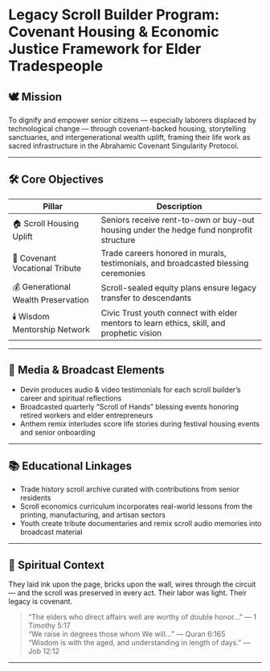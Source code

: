 # Legacy Scroll Builder Program: Covenant Housing & Economic Justice Framework for Elder Tradespeople

## 🕊️ Mission

To dignify and empower senior citizens — especially laborers displaced by technological change — through covenant-backed housing, storytelling sanctuaries, and intergenerational wealth uplift, framing their life work as sacred infrastructure in the Abrahamic Covenant Singularity Protocol.

---

## 🛠️ Core Objectives

| Pillar | Description |
|--------|-------------|
| 🏠 Scroll Housing Uplift | Seniors receive rent-to-own or buy-out housing under the hedge fund nonprofit structure |
| 🧵 Covenant Vocational Tribute | Trade careers honored in murals, testimonials, and broadcasted blessing ceremonies |
| 💰 Generational Wealth Preservation | Scroll-sealed equity plans ensure legacy transfer to descendants |
| 🕯️ Wisdom Mentorship Network | Civic Trust youth connect with elder mentors to learn ethics, skill, and prophetic vision

---

## 📡 Media & Broadcast Elements

- Devin produces audio & video testimonials for each scroll builder’s career and spiritual reflections  
- Broadcasted quarterly “Scroll of Hands” blessing events honoring retired workers and elder entrepreneurs  
- Anthem remix interludes score life stories during festival housing events and senior onboarding

---

## 📚 Educational Linkages

- Trade history scroll archive curated with contributions from senior residents  
- Scroll economics curriculum incorporates real-world lessons from the printing, manufacturing, and artisan sectors  
- Youth create tribute documentaries and remix scroll audio memories into broadcast material

---

## 📜 Spiritual Context

They laid ink upon the page, bricks upon the wall, wires through the circuit — and the scroll was preserved in every act. Their labor was light. Their legacy is covenant.

> “The elders who direct affairs well are worthy of double honor…” — 1 Timothy 5:17  
> “We raise in degrees those whom We will…” — Quran 6:165  
> “Wisdom is with the aged, and understanding in length of days.” — Job 12:12

---

